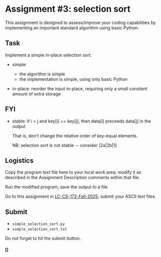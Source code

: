 # Assignment #3: selection sort

This assignment is designed to assess/improve your coding capabilities
by implementing an important standard algorithm using basic Python.

## Task

Implement a simple in-place selection sort.

* simple:
  - the algorithm is simple
  - the implementation is simple, using only basic Python

* in-place: reorder the input in-place, requiring only a small
  _constant_ amount of extra storage

## FYI

* stable: if i < j and key[i] == key[j], then data[i] preceeds
  data[j] in the output 

    That is, don't change the relative order of key-equal elements.

  NB: selection sort is not stable -- consider [2a|2b|1]

## Logistics

Copy the program text file here to your local work area; modify it as
described in the Assignment Description comments within that file.

Run the modified program;
save the output to a file.

Go to this assignment in [LC-CS-172-Fall-2025](https://classroom.google.com);
submit your ASCII text files.

## Submit

* `simple_selection_sort.py`
* `simple_selection_sort.txt`

Do not forget to hit the submit button.

#### []
